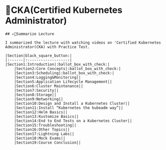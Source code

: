 # 🌟CKA(Certified Kubernetes Administrator)

    ## ✍🏻Summarize Lecture

    I summarized the lecture with watching videos on 'Certified Kubernetes Administrator(CKA) with Practice Test.
      
    |Section|black_square_button:|
    |:------|:------------------:|
    |Section1:Introduction|:ballot_box_with_check:|
        |Section2:Core Concepts|:ballot_box_with_check:|
        |Section3:Scheduling|:ballot_box_with_check:|
        |Section4:Logging&Monitoring||
        |Section5:Application Lifecycle Management||
        |Section6:Cluster Maintenance||
        |Section7:Security||
        |Section8:Storage||
        |Section9:Networking||
        |Section10:Design and Install a Kubernetes Cluster||
        |Section11:Install “Kubernetes the kubeadm way”||
        |Section12:Helm Basics||
        |Section13:Kustomize Basics||
        |Section14:End to End Tests on a Kubernetes Cluster||
        |Section15:Troubleshooting||
        |Section16:Other Topics||
        |Section17:Lightning Labs||
        |Section18:Mock Exams||
        |Section19:Course Conclusion||
        